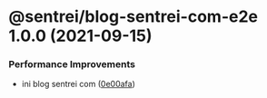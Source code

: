 # @sentrei/blog-sentrei-com-e2e 1.0.0 (2021-09-15)

### Performance Improvements

- ini blog sentrei com ([0e00afa](https://github.com/sentrei/sentrei/commit/0e00afa1d8617bfc73ff85c5ec82bd6a9fca47a2))
